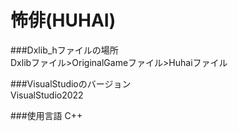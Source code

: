 # 怖俳(HUHAI)

###Dxlib_hファイルの場所  
Dxlibファイル>OriginalGameファイル>Huhaiファイル

###VisualStudioのバージョン  
VisualStudio2022

###使用言語
C++  

